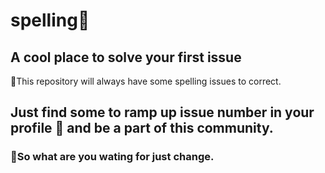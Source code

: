 # spelling💎
## A cool place to solve your first issue 
🎁This repository will always have some spelling issues to correct. 
## Just find some to ramp up issue number in your profile 🎉 and be a part of this community. 
### 🍕So what are you wating for just change.
